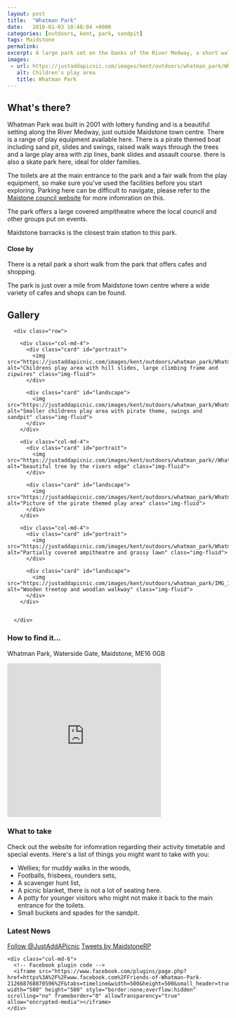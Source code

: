 ```yaml
---
layout: post
title:  "Whatman Park"
date:   2018-01-03 10:48:04 +0000
categories: [outdoors, kent, park, sandpit]
tags: Maidstone
permalink: 
excerpt: A large park set on the banks of the River Medway, a short walk from Maidstone town centre.  It offers some lovely open spaces, several play areas and beautiful views of the river and its' wildlife.
images:
 - url: https://justaddapicnic.com/images/kent/outdoors/whatman_park/Whatman1.jpg
   alt: Children's play area
   title: Whatman Park
---
```


## What's there?
Whatman Park was built in 2001 with lottery funding and is a beautiful setting along the River Medway, just outside Maidstone town centre.  There is a range of play equipment available here. There is a pirate themed boat including sand pit, slides and swings, raised walk ways through the trees and a large play area with zip lines, bank slides and assault course.  there is also a skate park here, ideal for older families.

The toilets are at the main entrance to the park and a fair walk from the play equipment, so make sure you've used the facilities before you start exploring.  Parking here can be difficult to navigate, please refer to the [Maistone council website]("http://www.maidstone.gov.uk/residents/parks-and-play-areas/whatman-park") for more infomration on this.

The park offers a large covered ampitheatre where the local council and other groups put on events.

Maidstone barracks is the closest train station to this park.

#### Close by

There is a retail park a short walk from the park that offers cafes and shopping.

The park is just over a mile from Maidstone town centre where a wide variety of cafes and shops can be found.

## Gallery

<div class="container">

      <div class="row">

        <div class="col-md-4">
          <div class="card" id="portrait">
            <img src="https://justaddapicnic.com/images/kent/outdoors/whatman_park/Whatman1.jpg" alt="Childrens play area with hill slides, large climbing frame and zipwires" class="img-fluid">
          </div>

          <div class="card" id="landscape">
            <img src="https://justaddapicnic.com/images/kent/outdoors/whatman_park/Whatman3.jpg" alt="Smaller childrens play area with pirate theme, swings and sandpit" class="img-fluid">
          </div>
        </div>

        <div class="col-md-4">
          <div class="card" id="portrait">
            <img src="https://justaddapicnic.com/images/kent/outdoors/whatman_park//Whatman4.jpg" alt="beautiful tree by the rivers edge" class="img-fluid">
          </div>

          <div class="card" id="landscape">
            <img src="https://justaddapicnic.com/images/kent/outdoors/whatman_park/Whatman5.jpg" alt="Picture of the pirate themed play area" class="img-fluid">
          </div>
        </div>

        <div class="col-md-4">
          <div class="card" id="portrait">
            <img src="https://justaddapicnic.com/images/kent/outdoors/whatman_park/Whatman7.jpg" alt="Partially covered ampitheatre and grassy lawn" class="img-fluid">
          </div>

          <div class="card" id="landscape">
            <img src="https://justaddapicnic.com/images/kent/outdoors/whatman_park/IMG_1216.jpg" alt="Wooden treetop and woodlan walkway" class="img-fluid">
          </div>
        </div>
        
    
      </div>      

</div>

### How to find it...
Whatman Park, Waterside Gate, Maidstone, ME16 0GB

<iframe src="https://www.google.com/maps/embed?pb=!1m18!1m12!1m3!1d2495.6466221176856!2d0.5134946630225913!3d51.28082353909454!2m3!1f0!2f0!3f0!3m2!1i1024!2i768!4f13.1!3m3!1m2!1s0x47df33cac25ec3d9%3A0xdbdba2e83b089d63!2sWhatman+Park!5e0!3m2!1sen!2suk!4v1511257176182" width="350" height="350" frameborder="0" style="border:0" allowfullscreen></iframe>

### What to take
Check out the website for infomration regarding their activity timetable and special events.
Here's a list of things you might want to take with you:
* Wellies; for muddy walks in the woods,
* Footballs, frisbees, rounders sets, 
* A scavenger hunt list, 
* A picnic blanket, there is not a lot of seating here.
* A potty for younger visitors who might not make it back to the main entrance for the toilets.
* Small buckets and spades for the sandpit.

### Latest News

<div class="container">
  <div class="row">
    <div class="col-md-6">
      <!-- Follow JAAP on Twitter -->
      <a href="https://twitter.com/JustAddAPicnic?ref_src=twsrc%5Etfw" class="twitter-follow-button" data-show-count="false">Follow @JustAddAPicnic</a><script async src="https://platform.twitter.com/widgets.js" charset="utf-8"></script>
      <!-- Twitter plugin code -->
      <a class="twitter-timeline" data-width="500" data-height="500" href="https://twitter.com/MaidstoneRP?ref_src=twsrc%5Etfw">Tweets by MaidstoneRP</a> <script async src="https://platform.twitter.com/widgets.js" charset="utf-8"></script>
    </div>
  
    <div class="col-md-6">
      <!-- Facebook plugin code -->
      <iframe src="https://www.facebook.com/plugins/page.php?href=https%3A%2F%2Fwww.facebook.com%2FFriends-of-Whatman-Park-212668768870596%2F&tabs=timeline&width=500&height=500&small_header=true&adapt_container_width=true&hide_cover=false&show_facepile=true&appId" width="500" height="500" style="border:none;overflow:hidden" scrolling="no" frameborder="0" allowTransparency="true" allow="encrypted-media"></iframe>
    </div>
  </div>
</div>



